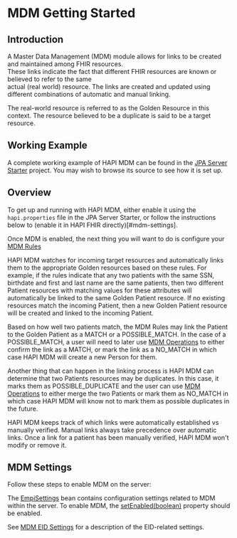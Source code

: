 # MDM Getting Started 
 
## Introduction 
 
A Master Data Management (MDM) module allows for links to be created and maintained among FHIR resources.  
These links indicate the fact that different FHIR resources are known or believed to refer to the same  
actual (real world) resource. The links are created and updated using different combinations of automatic and
manual linking. 
 
The real-world resource is referred to as the Golden Resource in this context. The resource believed to be a duplicate
 is said to be a target resource.

## Working Example

A complete working example of HAPI MDM can be found in the [JPA Server Starter](/hapi-fhir/docs/server_jpa/get_started.html) project. You may wish to browse its source to see how it is set up.

## Overview

To get up and running with HAPI MDM, either enable it using the `hapi.properties` file in the JPA Server Starter, or 
follow the instructions below to (enable it in HAPI FHIR directly)[#mdm-settings].  

Once MDM is enabled, the next thing you will want to do is configure your [MDM Rules](/hapi-fhir/docs/server_jpa_mdm/mdm_rules.html)

HAPI MDM watches for incoming target resources and automatically links them to the appropriate Golden resources based
on these rules.  For example, if the rules indicate that any two patients with the same SSN, birthdate and first and 
last name are the same patients, then two different Patient resources with matching values for these attributes will 
automatically be linked to the same Golden Patient resource. If no existing resources match the incoming Patient, then 
a new Golden Patient resource will be created and linked to the incoming Patient.

Based on how well two patients match, the MDM Rules may link the Patient to the Golden Patient as a MATCH or a 
POSSIBLE_MATCH. In the case of a POSSIBLE_MATCH, a user will need to later use
 [MDM Operations](/hapi-fhir/docs/server_jpa_mdm/mdm_operations.html) to either confirm the link as a MATCH, or mark 
 the link as a NO_MATCH in which case HAPI MDM will create a new Person for them.

Another thing that can happen in the linking process is HAPI MDM can determine that two Patients resources may be 
duplicates. In this case, it marks them as POSSIBLE_DUPLICATE and the user can use 
[MDM Operations](/hapi-fhir/docs/server_jpa_mdm/mdm_operations.html) to either merge the two Patients or mark them as 
NO_MATCH in which case HAPI MDM will know not to mark them as possible duplicates in the future.

HAPI MDM keeps track of which links were automatically established vs manually verified.  Manual links always take 
precedence over automatic links. Once a link for a patient has been manually verified, HAPI MDM won't modify or remove it.

## MDM Settings

Follow these steps to enable MDM on the server:

The [EmpiSettings](/hapi-fhir/apidocs/hapi-fhir-server-empi/ca/uhn/fhir/empi/rules/config/EmpiSettings.html) bean 
contains configuration settings related to MDM within the server. To enable MDM, the 
[setEnabled(boolean)](/hapi-fhir/apidocs/hapi-fhir-server-empi/ca/uhn/fhir/empi/rules/config/EmpiSettings.html#setEnabled(boolean)) 
property should be enabled.

See [MDM EID Settings](/hapi-fhir/docs/server_jpa_mdm/mdm_eid.html#empi-eid-settings) for a description of the EID-related settings.
